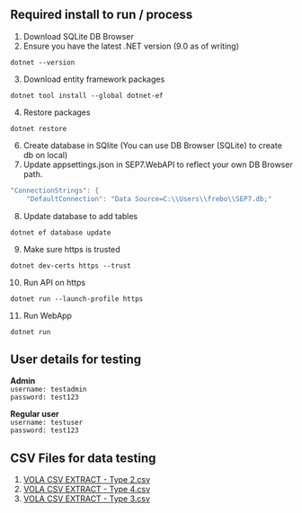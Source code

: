 ## Required install to run / process
1. Download SQLite DB Browser
2. Ensure you have the latest .NET version (9.0 as of writing)
```
dotnet --version
```
3. Download entity framework packages
```
dotnet tool install --global dotnet-ef
```
4. Restore packages
```
dotnet restore
```
6. Create database in SQlite (You can use DB Browser (SQLite) to create db on local)
7. Update appsettings.json in SEP7.WebAPI to reflect your own DB Browser path.
```csharp
"ConnectionStrings": {
    "DefaultConnection": "Data Source=C:\\Users\\frebo\\SEP7.db;"
```
8. Update database to add tables
```
dotnet ef database update
```
9. Make sure https is trusted
```
dotnet dev-certs https --trust
```
10. Run API on https
```
dotnet run --launch-profile https
```
11. Run WebApp
```
dotnet run
```

## User details for testing
**Admin** <br>
`username: testadmin` <br>
`password: test123`

**Regular user** <br>
`username: testuser` <br>
`password: test123`


## CSV Files for data testing
1. [VOLA CSV EXTRACT - Type 2.csv](https://github.com/user-attachments/files/18174116/VOLA.CSV.EXTRACT.-.Type.2.csv)
2. [VOLA CSV EXTRACT - Type 4.csv](https://github.com/user-attachments/files/18174117/VOLA.CSV.EXTRACT.-.Type.4.csv)
3. [VOLA CSV EXTRACT - Type 3.csv](https://github.com/user-attachments/files/18174118/VOLA.CSV.EXTRACT.-.Type.3.csv)
